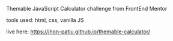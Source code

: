 Themable JavaScript Calculator challenge from FrontEnd Mentor

tools used: html, css, vanilla JS

live here: https://jhon-patiu.github.io/themable-calculator/
